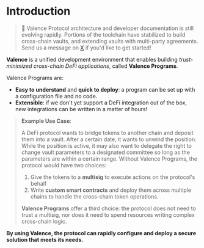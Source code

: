 # Introduction

> 🚧 Valence Protocol architecture and developer documentation is still evolving rapidly. Portions of the toolchain have stabilized to build cross-chain vaults, and extending vaults with multi-party agreements. Send us a message on [X](https://x.com/valencezone) if you'd like to get started!

**Valence** is a unified development environment that enables building *trust-minimized cross-chain DeFi applications*, called **Valence Programs**.

Valence Programs are:

- **Easy to understand** and **quick to deploy**: a program can be set up with a configuration file and no code.
- **Extensible**: if we don't yet support a DeFi integration out of the box, new integrations can be written in a matter of hours!

> **Example Use Case**:
>
> A DeFi protocol wants to bridge tokens to another chain and deposit them into a vault. After a certain date, it wants to unwind the position. While the position is active, it may also want to delegate the right to change vault parameters to a designated committee so long as the parameters are within a certain range.
> Without Valence Programs, the protocol would have two choices:  
> 1. Give the tokens to a **multisig** to execute actions on the protocol's behalf  
> 2. Write **custom smart contracts** and deploy them across multiple chains to handle the cross-chain token operations.
>
> **Valence Programs** offer a third choice: the protocol does not need to trust a multisig, nor does it need to spend resources writing complex cross-chain logic.

**By using Valence, the protocol can rapidly configure and deploy a secure solution that meets its needs.**